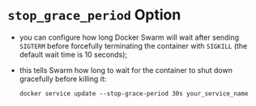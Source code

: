 # `stop_grace_period` Option

- you can configure how long Docker Swarm will wait after sending `SIGTERM` before forcefully terminating the container with `SIGKILL` (the default wait time is 10 seconds);
- this tells Swarm how long to wait for the container to shut down gracefully before killing it:

    ```commandline
    docker service update --stop-grace-period 30s your_service_name
    ```
